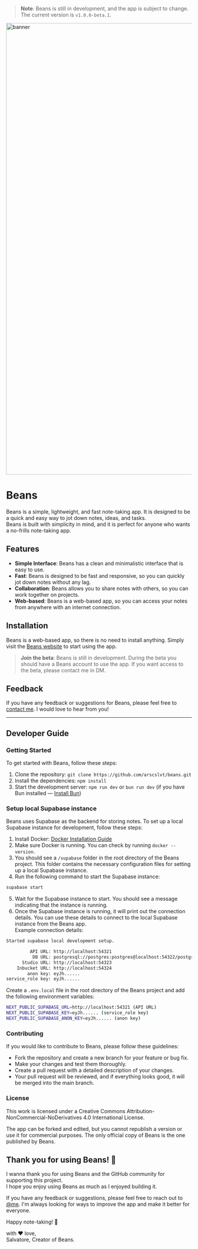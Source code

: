 > **Note**: Beans is still in development, and the app is subject to change. The current version is `v1.0.0-beta.1`.

<img width="1224" alt="banner" src="https://github.com/user-attachments/assets/891c01f7-7350-4c99-831e-2ea9c0f10568">

# Beans

Beans is a simple, lightweight, and fast note-taking app. It is designed to be a quick and easy way to jot down notes, ideas, and tasks. \
Beans is built with simplicity in mind, and it is perfect for anyone who wants a no-frills note-taking app.

## Features

- **Simple Interface**: Beans has a clean and minimalistic interface that is easy to use.
- **Fast**: Beans is designed to be fast and responsive, so you can quickly jot down notes without any lag.
- **Collaboration**: Beans allows you to share notes with others, so you can work together on projects.
- **Web-based**: Beans is a web-based app, so you can access your notes from anywhere with an internet connection.

## Installation

Beans is a web-based app, so there is no need to install anything. Simply visit the [Beans website](https://beans.salvatorearesco.com) to start using the app.

> **Join the beta**: Beans is still in development. During the beta you should have a Beans account to use the app. If you want access to the beta, please contact me in DM.

## Feedback

If you have any feedback or suggestions for Beans, please feel free to [contact me](mailto:salvatorearesco.work@gmail.com). I would love to hear from you!

---

## Developer Guide

### Getting Started

To get started with Beans, follow these steps:

1. Clone the repository: `git clone https://github.com/arscslvt/beans.git`
2. Install the dependencies: `npm install`
3. Start the development server: `npm run dev` or `bun run dev` (if you have Bun installed — [Install Bun](https://bun.sh/))

### Setup local Supabase instance

Beans uses Supabase as the backend for storing notes. To set up a local Supabase instance for development, follow these steps:

1. Install Docker: [Docker Installation Guide](https://docs.docker.com/get-docker/)
2. Make sure Docker is running. You can check by running `docker --version`.
3. You should see a `/supabase` folder in the root directory of the Beans project. This folder contains the necessary configuration files for setting up a local Supabase instance.
4. Run the following command to start the Supabase instance:

```bash
supabase start
```

5. Wait for the Supabase instance to start. You should see a message indicating that the instance is running.
6. Once the Supabase instance is running, it will print out the connection details. You can use these details to connect to the local Supabase instance from the Beans app.\
   Example connection details:

```bash
Started supabase local development setup.

         API URL: http://localhost:54321
          DB URL: postgresql://postgres:postgres@localhost:54322/postgres
      Studio URL: http://localhost:54323
    Inbucket URL: http://localhost:54324
        anon key: eyJh......
service_role key: eyJh......
```

Create a `.env.local` file in the root directory of the Beans project and add the following environment variables:

```bash
NEXT_PUBLIC_SUPABASE_URL=http://localhost:54321 (API URL)
NEXT_PUBLIC_SUPABASE_KEY=eyJh...... (service_role key)
NEXT_PUBLIC_SUPABASE_ANON_KEY=eyJh...... (anon key)
```

### Contributing

If you would like to contribute to Beans, please follow these guidelines:

- Fork the repository and create a new branch for your feature or bug fix.
- Make your changes and test them thoroughly.
- Create a pull request with a detailed description of your changes.
- Your pull request will be reviewed, and if everything looks good, it will be merged into the main branch.

### License

This work is licensed under a Creative Commons Attribution-NonCommercial-NoDerivatives 4.0 International License.

The app can be forked and edited, but you cannot republish a version or use it for commercial purposes. The only official copy of Beans is the one published by Beans.

## Thank you for using Beans! 💜

I wanna thank you for using Beans and the GitHub community for supporting this project. \
I hope you enjoy using Beans as much as I enjoyed building it.

If you have any feedback or suggestions, please feel free to reach out to [@me](https://github.com/arscslvt). I'm always looking for ways to improve the app and make it better for everyone.

Happy note-taking! 📝

with ❤ love, \
Salvatore, Creator of Beans.
